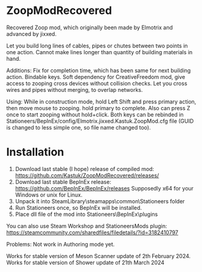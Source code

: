 # ZoopModRecovered
Recovered Zoop mod, which originally been made by Elmotrix and advanced by jixxed.

Let you build long lines of cables, pipes or chutes between two points in one action.
Cannot make lines longer than quantity of building materials in hand.

Additions:
Fix for completion time, which has been same for next building action.
Bindable keys.
Soft dependency for CreativeFreedom mod, give access to zooping cross devices without collision checks.
Let you cross wires and pipes without merging, to overlap networks.

Using:
While in construction mode, hold Left Shift and press primary action, then move mouse to zooping. hold primary to complete.
Also can press Z once to start zooping without hold+click.
Both keys can be rebinded in Stationeers/BepInEx/config/Elmotrix.jixxed.Kastuk.ZoopMod.cfg file (GUID is changed to less simple one, so file name changed too).

Installation
=============
1. Download last stable (I hope) release of compiled mod:
https://github.com/Kastuk/ZoopModRecovered/releases/
2. Download last stable BepInEx release:
https://github.com/BepInEx/BepInEx/releases
Supposedly x64 for your Windows or unix for Linux.
3. Unpack it into SteamLibrary\steamapps\common\Stationeers folder
4. Run Stationeers once, so BepInEx will be installed.
5. Place dll file of the mod into Stationeers\BepInEx\plugins

You can also use Steam Workshop and StationeersMods plugin:
https://steamcommunity.com/sharedfiles/filedetails/?id=3182410797

Problems:
Not work in Authoring mode yet.

Works for stable version of Meson Scanner update of 2th February 2024.
Works for stable version of Shower update of 21th March 2024
